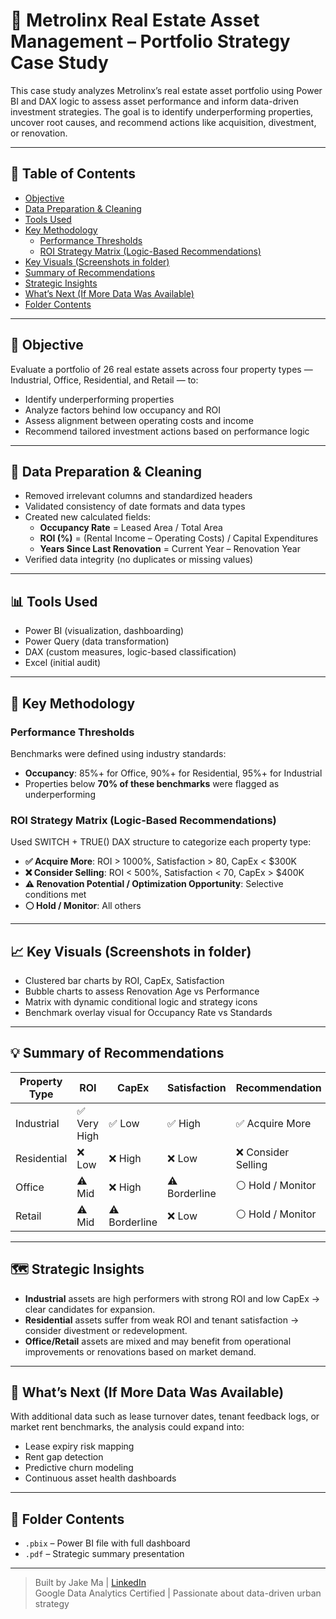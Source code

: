 # 🏢 Metrolinx Real Estate Asset Management – Portfolio Strategy Case Study

This case study analyzes Metrolinx’s real estate asset portfolio using Power BI and DAX logic to assess asset performance and inform data-driven investment strategies. The goal is to identify underperforming properties, uncover root causes, and recommend actions like acquisition, divestment, or renovation.

---
## 📑 Table of Contents

- [Objective](#objective)
- [Data Preparation & Cleaning](#data-preparation--cleaning)
- [Tools Used](#tools-used)
- [Key Methodology](#key-methodology)
  - [Performance Thresholds](#performance-thresholds)
  - [ROI Strategy Matrix (Logic-Based Recommendations)](#roi-strategy-matrix-logic-based-recommendations)
- [Key Visuals (Screenshots in folder)](#key-visuals-screenshots-in-folder)
- [Summary of Recommendations](#summary-of-recommendations)
- [Strategic Insights](#️-strategic-insights)
- [What’s Next (If More Data Was Available)](#whats-next-if-more-data-was-available)
- [Folder Contents](#folder-contents)

---
## 📌 Objective

Evaluate a portfolio of 26 real estate assets across four property types — Industrial, Office, Residential, and Retail — to:
- Identify underperforming properties
- Analyze factors behind low occupancy and ROI
- Assess alignment between operating costs and income
- Recommend tailored investment actions based on performance logic

---

## 🧹 Data Preparation & Cleaning

- Removed irrelevant columns and standardized headers
- Validated consistency of date formats and data types
- Created new calculated fields:
  - **Occupancy Rate** = Leased Area / Total Area
  - **ROI (%)** = (Rental Income – Operating Costs) / Capital Expenditures
  - **Years Since Last Renovation** = Current Year – Renovation Year
- Verified data integrity (no duplicates or missing values)

---

## 📊 Tools Used

- Power BI (visualization, dashboarding)
- Power Query (data transformation)
- DAX (custom measures, logic-based classification)
- Excel (initial audit)

---

## 🧠 Key Methodology

### Performance Thresholds
Benchmarks were defined using industry standards:
- **Occupancy**: 85%+ for Office, 90%+ for Residential, 95%+ for Industrial
- Properties below **70% of these benchmarks** were flagged as underperforming

### ROI Strategy Matrix (Logic-Based Recommendations)
Used SWITCH + TRUE() DAX structure to categorize each property type:
- **✅ Acquire More**: ROI > 1000%, Satisfaction > 80, CapEx < $300K
- **❌ Consider Selling**: ROI < 500%, Satisfaction < 70, CapEx > $400K
- **⚠️ Renovation Potential / Optimization Opportunity**: Selective conditions met
- **⚪ Hold / Monitor**: All others

---

## 📈 Key Visuals (Screenshots in folder)

- Clustered bar charts by ROI, CapEx, Satisfaction
- Bubble charts to assess Renovation Age vs Performance
- Matrix with dynamic conditional logic and strategy icons
- Benchmark overlay visual for Occupancy Rate vs Standards

---

## 💡 Summary of Recommendations

| Property Type | ROI | CapEx | Satisfaction | Recommendation |
|---------------|-----|-------|--------------|----------------|
| Industrial    | ✅ Very High | ✅ Low | ✅ High | ✅ Acquire More |
| Residential   | ❌ Low       | ❌ High | ❌ Low  | ❌ Consider Selling |
| Office        | ⚠️ Mid       | ❌ High | ⚠️ Borderline | ⚪ Hold / Monitor |
| Retail        | ⚠️ Mid       | ⚠️ Borderline | ❌ Low  | ⚪ Hold / Monitor |

---

## 🗺️ Strategic Insights

- **Industrial** assets are high performers with strong ROI and low CapEx → clear candidates for expansion.
- **Residential** assets suffer from weak ROI and tenant satisfaction → consider divestment or redevelopment.
- **Office/Retail** assets are mixed and may benefit from operational improvements or renovations based on market demand.

---

## 📌 What’s Next (If More Data Was Available)

With additional data such as lease turnover dates, tenant feedback logs, or market rent benchmarks, the analysis could expand into:
- Lease expiry risk mapping
- Rent gap detection
- Predictive churn modeling
- Continuous asset health dashboards

---

## 🧰 Folder Contents

- `.pbix` – Power BI file with full dashboard
- `.pdf` – Strategic summary presentation


---

> Built by Jake Ma | [LinkedIn](https://www.linkedin.com/in/jake-ma-0a4278282/)  
> Google Data Analytics Certified | Passionate about data-driven urban strategy
